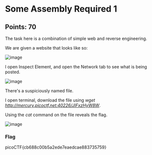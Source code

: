 # Some Assembly Required 1

## Points: 70

The task here is a combination of simple web and reverse engineering.

We are given a website that looks like so:

![image](https://github.com/gbermudez2/CTF-Writeups/assets/32963758/d5089807-882e-4f5a-8b90-ce8544f3b394)

I open Inspect Element, and open the Network tab to see what is being posted.

![image](https://github.com/gbermudez2/CTF-Writeups/assets/32963758/1c63db44-afa3-4900-b1fe-617e9cd4f1fe)

There's a suspiciously named file.

I open terminal, download the file using *wget http://mercury.picoctf.net:40226/JIFxzHyW8W*.

Using the *cat* command on the file reveals the flag.

![image](https://github.com/gbermudez2/CTF-Writeups/assets/32963758/5688159a-af27-4284-853b-75405c71d140)

### Flag
picoCTF{cb688c00b5a2ede7eaedcae883735759}
